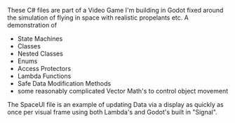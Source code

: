These C# files are part of a Video Game I'm building in Godot fixed around the simulation of flying in space with realistic propelants etc.
A demonstration of 

- State Machines
- Classes
- Nested Classes 
- Enums 
- Access Protectors
- Lambda Functions
- Safe Data Modification Methods 
- some reasonably complicated Vector Math's to control object movement

The SpaceUI file is an example of updating Data via a display as quickly as once per visual frame using both Lambda's and Godot's built in "Signal".